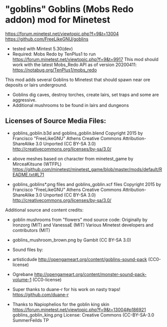 # "goblins" Goblins (Mobs Redo addon) mod for Minetest 

https://forum.minetest.net/viewtopic.php?f=9&t=13004
https://github.com/FreeLikeGNU/goblins
* tested with Mintest 5.30(dev)
* Required: Mobs Redo by TenPlus1 to run
 https://forum.minetest.net/viewtopic.php?f=9&t=9917
This mod should work with the latest Mobs_Redo API as of version 20200411:
https://notabug.org/TenPlus1/mobs_redo

This mod adds several Goblins to Minetest that should spawn near ore deposits or lairs underground.

* Goblins dig caves, destroy torches, create lairs, set traps and some are aggressive.
* Additional mushrooms to be found in lairs and dungeons

Licenses of Source Media Files:
---------------------------------------
* goblins_goblin.b3d and goblins_goblin.blend 
Copyright 2015 by Francisco "FreeLikeGNU" Athens Creative Commons Attribution-ShareAlike 3.0 Unported (CC BY-SA 3.0)
http://creativecommons.org/licenses/by-sa/3.0/

* above meshes based on character from minetest_game
	by MirceaKitsune (WTFPL)
	https://github.com/minetest/minetest_game/blob/master/mods/default/README.txt#L71

* goblins_goblins*.png files and goblins_goblin.xcf files
	Copyright 2015 by Francisco "FreeLikeGNU" Athens  Creative Commons  Attribution-ShareAlike 3.0 Unported 		(CC BY-SA 3.0) 
	http://creativecommons.org/licenses/by-sa/3.0/

Additional source and content credits:
* goblin mushrooms from "flowers" mod source code:
	Originally by Ironzorg (MIT) and VanessaE (MIT)
	Various Minetest developers and contributors (MIT)
* goblins_mushroom_brown.png by Gambit (CC BY-SA 3.0)

* Sound files by:
 * artisticdude http://opengameart.org/content/goblins-sound-pack (CC0-license)
 * Ogrebane http://opengameart.org/content/monster-sound-pack-volume-1 (CC0-license)

* Super thanks to duane-r for his work on nasty traps!  https://github.com/duane-r 

* Thanks to Napiophelios for the goblin king skin
	https://forum.minetest.net/viewtopic.php?f=9&t=13004#p186921
	goblins_goblin_king.png
	License: Creative Commons (CC-BY-SA-3.0 SummerFeilds TP
    

